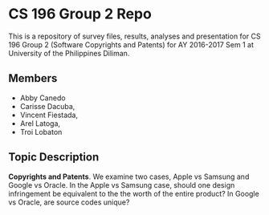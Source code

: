 # CS 196 Group 2 Repo
This is a repository of survey files, results, analyses and presentation for CS 196 Group 2 (Software Copyrights and Patents) for AY 2016-2017 Sem 1 at University of the Philippines Diliman.

## Members

- Abby Canedo
- Carisse Dacuba, 
- Vincent Fiestada, 
- Arel Latoga, 
- Troi Lobaton

## Topic Description

**Copyrights and Patents**. We examine two cases, Apple vs Samsung and Google vs Oracle. In the Apple vs Samsung case, should one design infringement be equivalent to the the worth of the entire product? In Google vs Oracle, are source codes unique?
